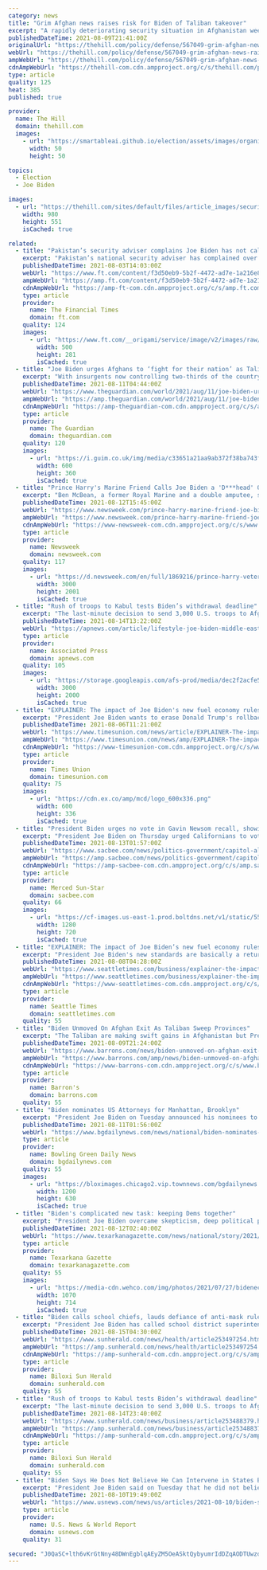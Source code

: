 ```yaml
---
category: news
title: "Grim Afghan news raises risk for Biden of Taliban takeover"
excerpt: "A rapidly deteriorating security situation in Afghanistan weeks before the official end of the U.S. military mission is putting pressure on President Biden as he sticks to his plan to pull America out of its longest war."
publishedDateTime: 2021-08-09T21:41:00Z
originalUrl: "https://thehill.com/policy/defense/567049-grim-afghan-news-raises-risk-for-biden-of-taliban-takeover"
webUrl: "https://thehill.com/policy/defense/567049-grim-afghan-news-raises-risk-for-biden-of-taliban-takeover"
ampWebUrl: "https://thehill.com/policy/defense/567049-grim-afghan-news-raises-risk-for-biden-of-taliban-takeover?amp"
cdnAmpWebUrl: "https://thehill-com.cdn.ampproject.org/c/s/thehill.com/policy/defense/567049-grim-afghan-news-raises-risk-for-biden-of-taliban-takeover?amp"
type: article
quality: 125
heat: 385
published: true

provider:
  name: The Hill
  domain: thehill.com
  images:
    - url: "https://smartableai.github.io/election/assets/images/organizations/thehill.com-50x50.jpg"
      width: 50
      height: 50

topics:
  - Election
  - Joe Biden

images:
  - url: "https://thehill.com/sites/default/files/article_images/security-patrol_herat_afghanistan_080621getty_afghanistan.jpg"
    width: 980
    height: 551
    isCached: true

related:
  - title: "Pakistan’s security adviser complains Joe Biden has not called Imran Khan"
    excerpt: "Pakistan’s national security adviser has complained over US president Joe Biden’s failure to contact Prime Minister Imran Khan as Washington seeks help to stop the Taliban taking over Afghanistan following US troop withdrawals."
    publishedDateTime: 2021-08-03T14:03:00Z
    webUrl: "https://www.ft.com/content/f3d50eb9-5b2f-4472-ad7e-1a216e8e9ae1"
    ampWebUrl: "https://amp.ft.com/content/f3d50eb9-5b2f-4472-ad7e-1a216e8e9ae1"
    cdnAmpWebUrl: "https://amp-ft-com.cdn.ampproject.org/c/s/amp.ft.com/content/f3d50eb9-5b2f-4472-ad7e-1a216e8e9ae1"
    type: article
    provider:
      name: The Financial Times
      domain: ft.com
    quality: 124
    images:
      - url: "https://www.ft.com/__origami/service/image/v2/images/raw/https%3A%2F%2Fd1e00ek4ebabms.cloudfront.net%2Fproduction%2Fefa1b988-77e3-4674-a926-3d2abfdf3a82.jpg?source=google-amp&fit=scale-down&width=500"
        width: 500
        height: 281
        isCached: true
  - title: "Joe Biden urges Afghans to ‘fight for their nation’ as Taliban advance continues"
    excerpt: "With insurgents now controlling two-thirds of the country, the US president says local forces must rally"
    publishedDateTime: 2021-08-11T04:44:00Z
    webUrl: "https://www.theguardian.com/world/2021/aug/11/joe-biden-urges-afghans-to-fight-for-their-nation-as-taliban-advance-continues"
    ampWebUrl: "https://amp.theguardian.com/world/2021/aug/11/joe-biden-urges-afghans-to-fight-for-their-nation-as-taliban-advance-continues"
    cdnAmpWebUrl: "https://amp-theguardian-com.cdn.ampproject.org/c/s/amp.theguardian.com/world/2021/aug/11/joe-biden-urges-afghans-to-fight-for-their-nation-as-taliban-advance-continues"
    type: article
    provider:
      name: The Guardian
      domain: theguardian.com
    quality: 120
    images:
      - url: "https://i.guim.co.uk/img/media/c33651a21aa9ab372f38ba743fd3ca81b9039e27/0_41_5400_3242/master/5400.jpg?width=300&quality=45&auto=format&fit=max&dpr=2&s=c5adbaf550bac5ce62cd3a616ffcf8ab"
        width: 600
        height: 360
        isCached: true
  - title: "Prince Harry's Marine Friend Calls Joe Biden a 'D***head' Over Handling of Afghanistan"
    excerpt: "Ben McBean, a former Royal Marine and a double amputee, said President Joe Biden knows Afghan troops cannot stop the Taliban alone."
    publishedDateTime: 2021-08-12T15:45:00Z
    webUrl: "https://www.newsweek.com/prince-harry-marine-friend-joe-biden-afghanistan-troop-withdrawal-1618694"
    ampWebUrl: "https://www.newsweek.com/prince-harry-marine-friend-joe-biden-afghanistan-troop-withdrawal-1618694?amp=1"
    cdnAmpWebUrl: "https://www-newsweek-com.cdn.ampproject.org/c/s/www.newsweek.com/prince-harry-marine-friend-joe-biden-afghanistan-troop-withdrawal-1618694?amp=1"
    type: article
    provider:
      name: Newsweek
      domain: newsweek.com
    quality: 117
    images:
      - url: "https://d.newsweek.com/en/full/1869216/prince-harry-veteran-ben-mcbean.jpg"
        width: 3000
        height: 2001
        isCached: true
  - title: "Rush of troops to Kabul tests Biden’s withdrawal deadline"
    excerpt: "The last-minute decision to send 3,000 U.S. troops to Afghanistan to help partially evacuate the U.S. Embassy is calling into question whether President Joe Biden will meet his Aug."
    publishedDateTime: 2021-08-14T13:22:00Z
    webUrl: "https://apnews.com/article/lifestyle-joe-biden-middle-east-evacuations-kabul-8ec855b3f943dafe80d3d3ca6b0953f2"
    type: article
    provider:
      name: Associated Press
      domain: apnews.com
    quality: 105
    images:
      - url: "https://storage.googleapis.com/afs-prod/media/dec2f2acfe554fdb96500f958a8762d0/3000.jpeg"
        width: 3000
        height: 2000
        isCached: true
  - title: "EXPLAINER: The impact of Joe Biden's new fuel economy rules"
    excerpt: "President Joe Biden wants to erase Donald Trump's rollback of automobile pollution and fuel economy standards. He proposed new rules Thursday and unveiled a nonbinding deal with most automakers to have electric,"
    publishedDateTime: 2021-08-06T11:21:00Z
    webUrl: "https://www.timesunion.com/news/article/EXPLAINER-The-impact-of-Joe-Biden-s-new-fuel-16368601.php"
    ampWebUrl: "https://www.timesunion.com/news/amp/EXPLAINER-The-impact-of-Joe-Biden-s-new-fuel-16368601.php"
    cdnAmpWebUrl: "https://www-timesunion-com.cdn.ampproject.org/c/s/www.timesunion.com/news/amp/EXPLAINER-The-impact-of-Joe-Biden-s-new-fuel-16368601.php"
    type: article
    provider:
      name: Times Union
      domain: timesunion.com
    quality: 75
    images:
      - url: "https://cdn.ex.co/amp/mcd/logo_600x336.png"
        width: 600
        height: 336
        isCached: true
  - title: "President Biden urges no vote in Gavin Newsom recall, showing California governor support"
    excerpt: "President Joe Biden on Thursday urged Californians to vote no in the upcoming election to recall Gov. Gavin Newsom in a show of support for the embattled Democratic governor. In a statement released by Newsom’s campaign,"
    publishedDateTime: 2021-08-13T01:57:00Z
    webUrl: "https://www.sacbee.com/news/politics-government/capitol-alert/article253458584.html"
    ampWebUrl: "https://amp.sacbee.com/news/politics-government/capitol-alert/article253458584.html"
    cdnAmpWebUrl: "https://amp-sacbee-com.cdn.ampproject.org/c/s/amp.sacbee.com/news/politics-government/capitol-alert/article253458584.html"
    type: article
    provider:
      name: Merced Sun-Star
      domain: sacbee.com
    quality: 66
    images:
      - url: "https://cf-images.us-east-1.prod.boltdns.net/v1/static/5502557042001/0f121ceb-48c1-4832-a10a-a5a016caa35f/04d10534-d759-4584-9768-33f2b8ab34ba/1280x720/match/image.jpg"
        width: 1280
        height: 720
        isCached: true
  - title: "EXPLAINER: The impact of Joe Biden’s new fuel economy rules"
    excerpt: "President Joe Biden's new standards are basically a return to those adopted under Obama, requiring new vehicles to average 5% in carbon dioxide emissions cuts every model year through 2025."
    publishedDateTime: 2021-08-08T04:28:00Z
    webUrl: "https://www.seattletimes.com/business/explainer-the-impact-of-joe-bidens-new-fuel-economy-rules/"
    ampWebUrl: "https://www.seattletimes.com/business/explainer-the-impact-of-joe-bidens-new-fuel-economy-rules/?amp=1"
    cdnAmpWebUrl: "https://www-seattletimes-com.cdn.ampproject.org/c/s/www.seattletimes.com/business/explainer-the-impact-of-joe-bidens-new-fuel-economy-rules/?amp=1"
    type: article
    provider:
      name: Seattle Times
      domain: seattletimes.com
    quality: 55
  - title: "Biden Unmoved On Afghan Exit As Taliban Sweep Provinces"
    excerpt: "The Taliban are making swift gains in Afghanistan but President Joe Biden is standing firm on a US exit with limited options appearing to be on the table to reverse the insurgents' momentum."
    publishedDateTime: 2021-08-09T21:24:00Z
    webUrl: "https://www.barrons.com/news/biden-unmoved-on-afghan-exit-as-taliban-sweep-provinces-01628529907?refsec=afp-news"
    ampWebUrl: "https://www.barrons.com/amp/news/biden-unmoved-on-afghan-exit-as-taliban-sweep-provinces-01628529907"
    cdnAmpWebUrl: "https://www-barrons-com.cdn.ampproject.org/c/s/www.barrons.com/amp/news/biden-unmoved-on-afghan-exit-as-taliban-sweep-provinces-01628529907"
    type: article
    provider:
      name: Barron's
      domain: barrons.com
    quality: 55
  - title: "Biden nominates US Attorneys for Manhattan, Brooklyn"
    excerpt: "President Joe Biden on Tuesday announced his nominees to lead high-profile U.S. Attorney offices in Manhattan and Brooklyn."
    publishedDateTime: 2021-08-11T01:56:00Z
    webUrl: "https://www.bgdailynews.com/news/national/biden-nominates-us-attorneys-for-manhattan-brooklyn/article_2d7d51af-cb1d-56e2-bb38-2c7094a6ae87.html"
    type: article
    provider:
      name: Bowling Green Daily News
      domain: bgdailynews.com
    quality: 55
    images:
      - url: "https://bloximages.chicago2.vip.townnews.com/bgdailynews.com/content/tncms/custom/image/5f9f4c50-c126-11e4-999e-83ffe8e0c765.jpg"
        width: 1200
        height: 630
        isCached: true
  - title: "Biden's complicated new task: keeping Dems together"
    excerpt: "President Joe Biden overcame skepticism, deep political polarization and legislative gamesmanship to win bipartisan approval in the Senate this week of his $1 trillion infrastructure bill."
    publishedDateTime: 2021-08-12T02:40:00Z
    webUrl: "https://www.texarkanagazette.com/news/national/story/2021/aug/12/bidens-complicated-new-task-keeping-dems-together/883254/"
    type: article
    provider:
      name: Texarkana Gazette
      domain: texarkanagazette.com
    quality: 55
    images:
      - url: "https://media-cdn.wehco.com/img/photos/2021/07/27/bideneconomy4374046600_t1070_h62d769030b5428c8067704a70df1574b25cff470.jpg"
        width: 1070
        height: 714
        isCached: true
  - title: "Biden calls school chiefs, lauds defiance of anti-mask rules"
    excerpt: "President Joe Biden has called school district superintendents in Florida and Arizona, praising them for doing what he called “the right thing” after their respective boards implemented mask requirements in defiance of their Republican governors amid growing COVID-19 infections."
    publishedDateTime: 2021-08-15T04:30:00Z
    webUrl: "https://www.sunherald.com/news/health/article253497254.html"
    ampWebUrl: "https://amp.sunherald.com/news/health/article253497254.html"
    cdnAmpWebUrl: "https://amp-sunherald-com.cdn.ampproject.org/c/s/amp.sunherald.com/news/health/article253497254.html"
    type: article
    provider:
      name: Biloxi Sun Herald
      domain: sunherald.com
    quality: 55
  - title: "Rush of troops to Kabul tests Biden’s withdrawal deadline"
    excerpt: "The last-minute decision to send 3,000 U.S. troops to Afghanistan to help partially evacuate the U.S. Embassy is calling into question whether President Joe Biden will meet his Aug. 31 deadline for fully withdrawing combat forces."
    publishedDateTime: 2021-08-14T23:40:00Z
    webUrl: "https://www.sunherald.com/news/business/article253488379.html"
    ampWebUrl: "https://amp.sunherald.com/news/business/article253488379.html"
    cdnAmpWebUrl: "https://amp-sunherald-com.cdn.ampproject.org/c/s/amp.sunherald.com/news/business/article253488379.html"
    type: article
    provider:
      name: Biloxi Sun Herald
      domain: sunherald.com
    quality: 55
  - title: "Biden Says He Does Not Believe He Can Intervene in States Banning Mask Mandates"
    excerpt: "President Joe Biden said on Tuesday that he did not believe he had the power to intervene in U.S. states that have banned mask mandates but said his administration was looking into the issue. \"I don't believe that I do,"
    publishedDateTime: 2021-08-10T19:49:00Z
    webUrl: "https://www.usnews.com/news/us/articles/2021-08-10/biden-says-he-does-not-believe-he-can-intervene-in-states-banning-mask-mandates"
    type: article
    provider:
      name: U.S. News & World Report
      domain: usnews.com
    quality: 31

secured: "J0QaSC+lth6vKrGtNny48DWnEgblqAEyZM5OeASktQybyumrIdDZqAODTUwzdv+3gCgV+vyPHSNEssG5Q7gMraAGpnN1M/JZmQAYhIZS3guuq648eAJfpKy7R+Lxgg839zXJtlnwK/o7SJuTQ3uR0SMzeG2+NL5wliWpBdRcIqRTQPCLam4s7gk1NRvqi0ufurJ0W8zs1tmqJZovHS39PdhEvx5YGOLD7BvOq35JNOBcbmxCnyKb2I0j/TjjRTTmbn5Q1nsQtyBoyt0oY0Dx8hg2yOPud8YzhcGw9RRxM/Qinq2g7u41ODUGh6quEaKG67Z23d+Q+MfubauapMbd2MAPX7T3Ao83TbH8zmeo3Ic=;FeSNvt6VdCTZ0ftke6yLSg=="
---
```


